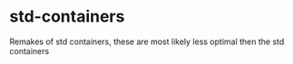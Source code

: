 # std-containers
Remakes of std containers, these are most likely less optimal then the std containers
